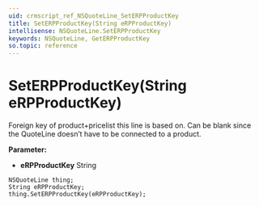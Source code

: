```yaml
---
uid: crmscript_ref_NSQuoteLine_SetERPProductKey
title: SetERPProductKey(String eRPProductKey)
intellisense: NSQuoteLine.SetERPProductKey
keywords: NSQuoteLine, GetERPProductKey
so.topic: reference
---
```


# SetERPProductKey(String eRPProductKey)

Foreign key of product+pricelist this line is based on. Can be blank since the QuoteLine doesn’t have to be connected to a product.

**Parameter:** 
* **eRPProductKey** String

```crmscript
NSQuoteLine thing;
String eRPProductKey;
thing.SetERPProductKey(eRPProductKey);
```

